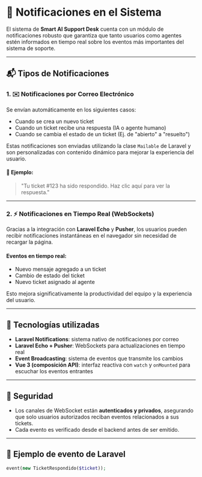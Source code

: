 # 🔔 Notificaciones en el Sistema

El sistema de **Smart AI Support Desk** cuenta con un módulo de notificaciones robusto que garantiza que tanto usuarios como agentes estén informados en tiempo real sobre los eventos más importantes del sistema de soporte.

---

## 📬 Tipos de Notificaciones

### 1. ✉️ Notificaciones por Correo Electrónico

Se envían automáticamente en los siguientes casos:

- Cuando se crea un nuevo ticket
- Cuando un ticket recibe una respuesta (IA o agente humano)
- Cuando se cambia el estado de un ticket (Ej. de "abierto" a "resuelto")

Estas notificaciones son enviadas utilizando la clase `Mailable` de Laravel y son personalizadas con contenido dinámico para mejorar la experiencia del usuario.

#### 📌 Ejemplo:
> "Tu ticket #123 ha sido respondido. Haz clic aquí para ver la respuesta."

---

### 2. ⚡ Notificaciones en Tiempo Real (WebSockets)

Gracias a la integración con **Laravel Echo** y **Pusher**, los usuarios pueden recibir notificaciones instantáneas en el navegador sin necesidad de recargar la página.

#### Eventos en tiempo real:

- Nuevo mensaje agregado a un ticket
- Cambio de estado del ticket
- Nuevo ticket asignado al agente

Esto mejora significativamente la productividad del equipo y la experiencia del usuario.

---

## 🧰 Tecnologías utilizadas

- **Laravel Notifications**: sistema nativo de notificaciones por correo
- **Laravel Echo + Pusher**: WebSockets para actualizaciones en tiempo real
- **Event Broadcasting**: sistema de eventos que transmite los cambios
- **Vue 3 (composición API)**: interfaz reactiva con `watch` y `onMounted` para escuchar los eventos entrantes

---

## 🔐 Seguridad

- Los canales de WebSocket están **autenticados y privados**, asegurando que solo usuarios autorizados reciban eventos relacionados a sus tickets.
- Cada evento es verificado desde el backend antes de ser emitido.

---

## 📄 Ejemplo de evento de Laravel

```php
event(new TicketRespondido($ticket));
